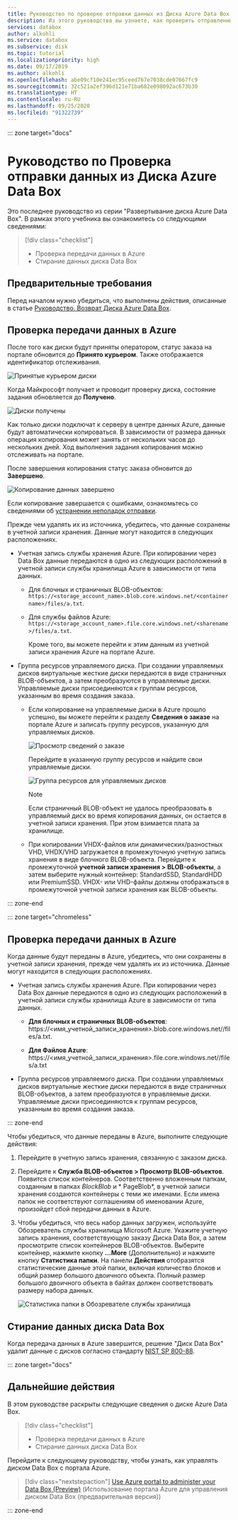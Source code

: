 ```yaml
---
title: Руководство по проверке отправки данных из Диска Azure Data Box в учетную запись хранения | Документация Майкрософт
description: Из этого руководства вы узнаете, как проверить отправленные данные из Диска Azure Data Box в учетную запись хранения.
services: databox
author: alkohli
ms.service: databox
ms.subservice: disk
ms.topic: tutorial
ms.localizationpriority: high
ms.date: 09/17/2019
ms.author: alkohli
ms.openlocfilehash: abe09cf10e241ec95ceed767e7038cde07667fc9
ms.sourcegitcommit: 32c521a2ef396d121e71ba682e098092ac673b30
ms.translationtype: HT
ms.contentlocale: ru-RU
ms.lasthandoff: 09/25/2020
ms.locfileid: "91322739"
---
```

::: zone target="docs"

# <a name="tutorial-verify-data-upload-from-azure-data-box-disk"></a>Руководство по Проверка отправки данных из Диска Azure Data Box

Это последнее руководство из серии "Развертывание диска Azure Data Box". В рамках этого учебника вы ознакомитесь со следующими сведениями:

> [!div class="checklist"]
> * Проверка передачи данных в Azure
> * Стирание данных диска Data Box

## <a name="prerequisites"></a>Предварительные требования

Перед началом нужно убедиться, что выполнены действия, описанные в статье [Руководство. Возврат Диска Azure Data Box](data-box-disk-deploy-picked-up.md).


## <a name="verify-data-upload-to-azure"></a>Проверка передачи данных в Azure

После того как диски будут приняты оператором, статус заказа на портале обновится до **Принято курьером**. Также отображается идентификатор отслеживания.

![Принятые курьером диски](media/data-box-disk-deploy-picked-up/data-box-portal-pickedup.png)

Когда Майкрософт получает и проводит проверку диска, состояние задания обновляется до **Получено**. 

![Диски получены](media/data-box-disk-deploy-picked-up/data-box-portal-received.png)

Как только диски подключат к серверу в центре данных Azure, данные будут автоматически копироваться. В зависимости от размера данных операция копирования может занять от нескольких часов до нескольких дней. Ход выполнения задания копирования можно отслеживать на портале.

После завершения копирования статус заказа обновится до **Завершено**.

![Копирование данных завершено](media/data-box-disk-deploy-picked-up/data-box-portal-completed.png)

Если копирование завершается с ошибками, ознакомьтесь со сведениями об [устранении неполадок отправки](data-box-disk-troubleshoot-upload.md).

Прежде чем удалять их из источника, убедитесь, что данные сохранены в учетной записи хранения. Данные могут находится в следующих расположениях.

- Учетная запись службы хранения Azure. При копировании через Data Box данные передаются в одно из следующих расположений в учетной записи службы хранилища Azure в зависимости от типа данных.

  - Для блочных и страничных BLOB-объектов: `https://<storage_account_name>.blob.core.windows.net/<containername>/files/a.txt`.
  - Для службы файлов Azure: `https://<storage_account_name>.file.core.windows.net/<sharename>/files/a.txt`.

    Кроме того, вы можете перейти к этим данным из учетной записи хранения Azure на портале Azure.

- Группа ресурсов управляемого диска. При создании управляемых дисков виртуальные жесткие диски передаются в виде страничных BLOB-объектов, а затем преобразуются в управляемые диски. Управляемые диски присоединяются к группам ресурсов, указанным во время создания заказа.

  - Если копирование на управляемые диски в Azure прошло успешно, вы можете перейти к разделу **Сведения о заказе** на портале Azure и записать группу ресурсов, указанную для управляемых дисков.

      ![Просмотр сведений о заказе](media/data-box-disk-deploy-picked-up/order-details-resource-group.png)

    Перейдите в указанную группу ресурсов и найдите свои управляемые диски.

      ![Группа ресурсов для управляемых дисков](media/data-box-disk-deploy-picked-up/resource-group-attached-managed-disk.png)

    > [!NOTE]
    > Если страничный BLOB-объект не удалось преобразовать в управляемый диск во время копирования данных, он остается в учетной записи хранения. При этом взимается плата за хранилище.

  -  При копировании VHDX-файлов или динамических/разностных VHD, VHDX/VHD загружается в промежуточную учетную запись хранения в виде блочного BLOB-объекта. Перейдите к промежуточной **учетной записи хранения > BLOB-объекты**, а затем выберите нужный контейнер: StandardSSD, StandardHDD или PremiumSSD. VHDX- или VHD-файлы должны отображаться в промежуточной учетной записи хранения как BLOB-объекты.
  

  
::: zone-end

::: zone target="chromeless"

## <a name="verify-data-upload-to-azure"></a>Проверка передачи данных в Azure

Когда данные будут переданы в Azure, убедитесь, что они сохранены в учетной записи хранения, прежде чем удалять их из источника. Данные могут находится в следующих расположениях.

- Учетная запись службы хранения Azure. При копировании через Data Box данные передаются в одно из следующих расположений в учетной записи службы хранилища Azure в зависимости от типа данных.

    - **Для блочных и страничных BLOB-объектов**: https://<имя_учетной_записи_хранения>.blob.core.windows.net/<containername>/files/a.txt.

    - **Для Файлов Azure**: https://<имя_учетной_записи_хранения>.file.core.windows.net/<sharename>/files/a.txt

- Группа ресурсов управляемого диска. При создании управляемых дисков виртуальные жесткие диски передаются в виде страничных BLOB-объектов, а затем преобразуются в управляемые диски. Управляемые диски присоединяются к группам ресурсов, указанным во время создания заказа.

::: zone-end

Чтобы убедиться, что данные переданы в Azure, выполните следующие действия:

1. Перейдите в учетную запись хранения, связанную с заказом диска.
2. Перейдите к **Служба BLOB-объектов > Просмотр BLOB-объектов**. Появится список контейнеров. Соответственно вложенным папкам, созданным в папках *BlockBlob* и * PageBlob*, в учетной записи хранения создаются контейнеры с теми же именами.
    Если имена папок не соответствуют соглашениям об именовании Azure, произойдет сбой передачи данных в Azure.

3. Чтобы убедиться, что весь набор данных загружен, используйте Обозреватель службы хранилища Microsoft Azure. Укажите учетную запись хранения, соответствующую заказу Диска Data Box, а затем просмотрите список контейнеров BLOB-объектов. Выберите контейнер, нажмите кнопку **…More** (Дополнительно) и нажмите кнопку **Статистика папки**. На панели **Действия** отобразятся статистические данные этой папки, включая количество блоков и общий размер большого двоичного объекта. Полный размер большого двоичного объекта в байтах должен соответствовать размеру набора данных.

    ![Статистика папки в Обозревателе службы хранилища](media/data-box-disk-deploy-picked-up/folder-statistics-storage-explorer.png)

## <a name="erasure-of-data-from-data-box-disk"></a>Стирание данных диска Data Box

Когда передача данных в Azure завершится, решение "Диск Data Box" удалит данные с дисков согласно стандарту [NIST SP 800-88](https://csrc.nist.gov/News/2014/Released-SP-800-88-Revision-1,-Guidelines-for-Medi).

::: zone target="docs"

## <a name="next-steps"></a>Дальнейшие действия

В этом руководстве раскрыты следующие сведения о диске Azure Data Box.

> [!div class="checklist"]
> * Проверка передачи данных в Azure
> * Стирание данных диска Data Box


Перейдите к следующему руководству, чтобы узнать, как управлять диском Data Box с портала Azure.

> [!div class="nextstepaction"]
> [Use Azure portal to administer your Data Box (Preview)](./data-box-portal-ui-admin.md) (Использование портала Azure для управления диском Data Box (предварительная версия))

::: zone-end




